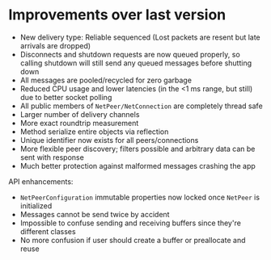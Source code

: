 # Improvements over last version #

  * New delivery type: Reliable sequenced (Lost packets are resent but late arrivals are dropped)
  * Disconnects and shutdown requests are now queued properly, so calling shutdown will still send any queued messages before shutting down
  * All messages are pooled/recycled for zero garbage
  * Reduced CPU usage and lower latencies (in the <1 ms range, but still) due to better socket polling
  * All public members of `NetPeer/NetConnection` are completely thread safe
  * Larger number of delivery channels
  * More exact roundtrip measurement
  * Method serialize entire objects via reflection
  * Unique identifier now exists for all peers/connections
  * More flexible peer discovery; filters possible and arbitrary data can be sent with response
  * Much better protection against malformed messages crashing the app

API enhancements:
  * `NetPeerConfiguration` immutable properties now locked once `NetPeer` is initialized
  * Messages cannot be send twice by accident
  * Impossible to confuse sending and receiving buffers since they're different classes
  * No more confusion if user should create a buffer or preallocate and reuse